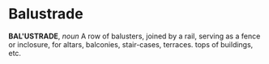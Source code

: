 # Balustrade

**BAL'USTRADE**, _noun_ A row of balusters, joined by a rail, serving as a fence or inclosure, for altars, balconies, stair-cases, terraces. tops of buildings, etc.
